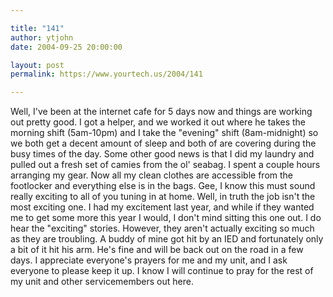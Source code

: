 ```yaml
---

title: "141"
author: ytjohn
date: 2004-09-25 20:00:00

layout: post
permalink: https://www.yourtech.us/2004/141

---
```

Well, I've been at the internet cafe for 5 days now and things are working out pretty good. I got a helper, and we worked it out where he takes the morning shift (5am-10pm) and I take the "evening" shift (8am-midnight) so we both get a decent amount of sleep and both of are covering during the busy times of the day.   Some other good news is that I did my laundry and pulled out a fresh set of camies from the ol' seabag.  I spent a couple hours arranging my gear.  Now all my clean clothes are accessible from the footlocker and everything else is in the bags.  Gee, I know this must sound really exciting to all of you tuning in at home.  Well, in truth the job isn't the most exciting one.  I had my excitement last year, and while if they wanted me to get some more this year I would, I don't mind sitting this one out.  I do hear the "exciting" stories.  However, they aren't actually exciting so much as they are troubling.  A buddy of mine got hit by an IED and fortunately only a bit of it hit his arm.  He's fine and will be back out on the road in a few days.  I appreciate everyone's prayers for me and my unit, and I ask everyone to please keep it up.  I know I will continue to pray for the rest of my unit and other servicemembers out here.
